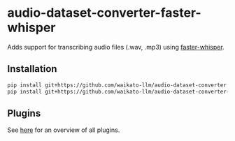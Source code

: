 # audio-dataset-converter-faster-whisper
Adds support for transcribing audio files (.wav, .mp3) using [faster-whisper](https://github.com/SYSTRAN/faster-whisper).

## Installation

```bash
pip install git+https://github.com/waikato-llm/audio-dataset-converter.git
pip install git+https://github.com/waikato-llm/audio-dataset-converter-faster-whisper.git
```

## Plugins

See [here](plugins/README.md) for an overview of all plugins.
